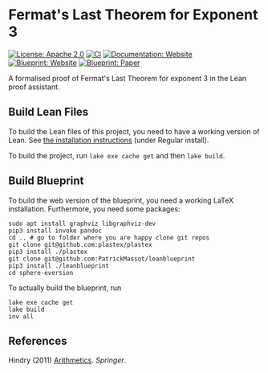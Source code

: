 # Fermat's Last Theorem for Exponent 3

[![License: Apache 2.0](https://img.shields.io/badge/License-Apache_2.0-lightgrey.svg)](https://opensource.org/licenses/Apache-2.0)
[![CI](https://github.com/pitmonticone/FLT3/actions/workflows/push.yml/badge.svg)](https://github.com/pitmonticone/FLT3/actions/workflows/push.yml)
[![Documentation: Website](https://img.shields.io/badge/Documentation-Website-blue.svg)](https://pitmonticone.github.io/FLT3/docs/)
[![Blueprint: Website](https://img.shields.io/badge/Blueprint-Website-red.svg)](https://pitmonticone.github.io/FLT3/blueprint)
[![Blueprint: Paper](https://img.shields.io/badge/Blueprint-Paper-darkred.svg)](https://pitmonticone.github.io/FLT3/blueprint.pdf)

A formalised proof of Fermat's Last Theorem for exponent 3 in the Lean proof assistant.

## Build Lean Files

To build the Lean files of this project, you need to have a working version of Lean.
See [the installation instructions](https://leanprover-community.github.io/get_started.html) (under Regular install).

To build the project, run `lake exe cache get` and then `lake build`.

## Build Blueprint

To build the web version of the blueprint, you need a working LaTeX installation.
Furthermore, you need some packages:

```
sudo apt install graphviz libgraphviz-dev
pip3 install invoke pandoc
cd .. # go to folder where you are happy clone git repos
git clone git@github.com:plastex/plastex
pip3 install ./plastex
git clone git@github.com:PatrickMassot/leanblueprint
pip3 install ./leanblueprint
cd sphere-eversion
```

To actually build the blueprint, run

```
lake exe cache get
lake build
inv all
```


## References

Hindry (2011) [Arithmetics](https://doi.org/10.1007/978-1-4471-2131-2). *Springer*.